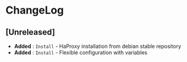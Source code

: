 # ChangeLog

## [Unreleased]

- __Added__ : `Install` - HaProxy installation from debian stable repository
- __Added__ : `Install` - Flexible configuration with variables
